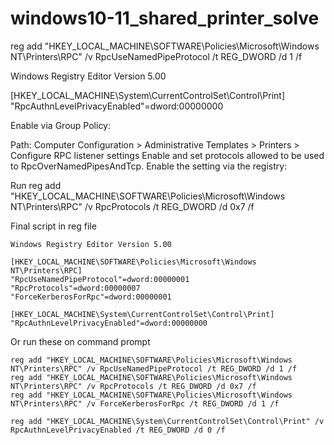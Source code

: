 # windows10-11_shared_printer_solve

reg add "HKEY_LOCAL_MACHINE\SOFTWARE\Policies\Microsoft\Windows NT\Printers\RPC" /v RpcUseNamedPipeProtocol /t REG_DWORD /d 1 /f

Windows Registry Editor Version 5.00

[HKEY_LOCAL_MACHINE\System\CurrentControlSet\Control\Print]
"RpcAuthnLevelPrivacyEnabled"=dword:00000000




Enable via Group Policy:

Path: Computer Configuration > Administrative Templates > Printers > Configure RPC listener settings
Enable and set protocols allowed to be used to RpcOverNamedPipesAndTcp.
Enable the setting via the registry:

Run reg add "HKEY_LOCAL_MACHINE\SOFTWARE\Policies\Microsoft\Windows NT\Printers\RPC" /v RpcProtocols /t REG_DWORD /d 0x7 /f


Final script in reg file 
```
Windows Registry Editor Version 5.00

[HKEY_LOCAL_MACHINE\SOFTWARE\Policies\Microsoft\Windows NT\Printers\RPC]
"RpcUseNamedPipeProtocol"=dword:00000001
"RpcProtocols"=dword:00000007
"ForceKerberosForRpc"=dword:00000001

[HKEY_LOCAL_MACHINE\System\CurrentControlSet\Control\Print]
"RpcAuthnLevelPrivacyEnabled"=dword:00000000
```

Or run these on command prompt 
```
reg add "HKEY_LOCAL_MACHINE\SOFTWARE\Policies\Microsoft\Windows NT\Printers\RPC" /v RpcUseNamedPipeProtocol /t REG_DWORD /d 1 /f
reg add "HKEY_LOCAL_MACHINE\SOFTWARE\Policies\Microsoft\Windows NT\Printers\RPC" /v RpcProtocols /t REG_DWORD /d 0x7 /f
reg add "HKEY_LOCAL_MACHINE\SOFTWARE\Policies\Microsoft\Windows NT\Printers\RPC" /v ForceKerberosForRpc /t REG_DWORD /d 1 /f

reg add "HKEY_LOCAL_MACHINE\System\CurrentControlSet\Control\Print" /v RpcAuthnLevelPrivacyEnabled /t REG_DWORD /d 0 /f

```
